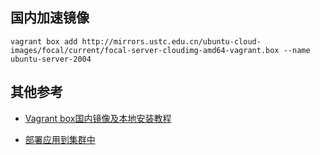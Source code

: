 ## 国内加速镜像

```
vagrant box add http://mirrors.ustc.edu.cn/ubuntu-cloud-images/focal/current/focal-server-cloudimg-amd64-vagrant.box --name ubuntu-server-2004
```

##  其他参考

- [Vagrant box国内镜像及本地安装教程](https://blog.csdn.net/haiyanghan/article/details/107168972)

- [部署应用到集群中](https://k8s.easydoc.net/docs/dRiQjyTY/28366845/6GiNOzyZ/puf7fjYr)

